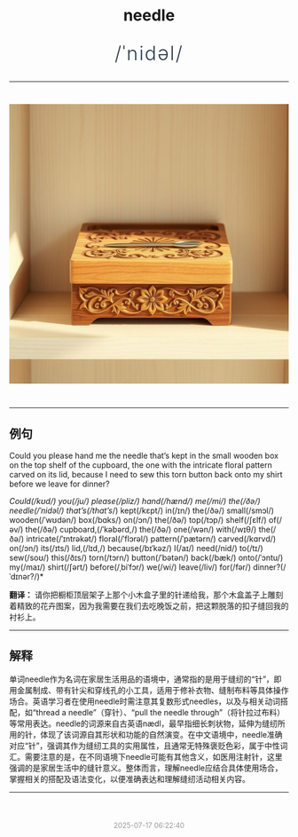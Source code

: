 <div align="center">

# needle

<div style="margin: 30px 0;">
<h1 style="font-size: 2.5em; font-weight: 300; letter-spacing: 2px; margin: 0; color: #2c3e50;">
/ˈnidəl/
</h1>
</div>

</div>

---

<div align="center" style="margin: 40px 0;">

![needle](images/needle.png)

</div>

---

## 例句

Could you please hand me the needle that’s kept in the small wooden box on the top shelf of the cupboard, the one with the intricate floral pattern carved on its lid, because I need to sew this torn button back onto my shirt before we leave for dinner?

*Could(/kʊd/) you(/ju/) please(/pliz/) hand(/hænd/) me(/mi/) the(/ðə/) needle(/ˈnidəl/) that’s(/that’s*/) kept(/kɛpt/) in(/ɪn/) the(/ðə/) small(/smɔl/) wooden(/ˈwʊdən/) box(/bɑks/) on(/ɔn/) the(/ðə/) top(/tɔp/) shelf(/ʃɛlf/) of(/əv/) the(/ðə/) cupboard,(/ˈkəbərd,/) the(/ðə/) one(/wən/) with(/wɪθ/) the(/ðə/) intricate(/ˈɪntrəkət/) floral(/ˈflɔrəl/) pattern(/ˈpætərn/) carved(/kɑrvd/) on(/ɔn/) its(/ɪts/) lid,(/lɪd,/) because(/bɪˈkəz/) I(/aɪ/) need(/nid/) to(/tɪ/) sew(/soʊ/) this(/ðɪs/) torn(/tɔrn/) button(/ˈbətən/) back(/bæk/) onto(/ˈɔntu/) my(/maɪ/) shirt(/ʃərt/) before(/ˌbiˈfɔr/) we(/wi/) leave(/liv/) for(/fər/) dinner?(/ˈdɪnər?/)*

**翻译：** 请你把橱柜顶层架子上那个小木盒子里的针递给我，那个木盒盖子上雕刻着精致的花卉图案，因为我需要在我们去吃晚饭之前，把这颗脱落的扣子缝回我的衬衫上。

---

## 解释

单词needle作为名词在家居生活用品的语境中，通常指的是用于缝纫的“针”，即用金属制成、带有针尖和穿线孔的小工具，适用于修补衣物、缝制布料等具体操作场合。英语学习者在使用needle时需注意其复数形式needles，以及与相关动词搭配，如“thread a needle”（穿针）、“pull the needle through”（将针拉过布料）等常用表达。needle的词源来自古英语nædl，最早指细长刺状物，延伸为缝纫所用的针，体现了该词源自其形状和功能的自然演变。在中文语境中，needle准确对应“针”，强调其作为缝纫工具的实用属性，且通常无特殊褒贬色彩，属于中性词汇。需要注意的是，在不同语境下needle可能有其他含义，如医用注射针，这里强调的是家居生活中的缝针意义。整体而言，理解needle应结合具体使用场合，掌握相关的搭配及语法变化，以便准确表达和理解缝纫活动相关内容。


---

<div align="center" style="margin-top: 50px;">
<small style="color: #999; font-size: 0.9em;">2025-07-17 06:22:40</small>
</div>
